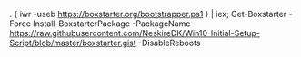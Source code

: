 . { iwr -useb https://boxstarter.org/bootstrapper.ps1 } | iex; Get-Boxstarter -Force
Install-BoxstarterPackage -PackageName https://raw.githubusercontent.com/NeskireDK/Win10-Initial-Setup-Script/blob/master/boxstarter.gist -DisableReboots

